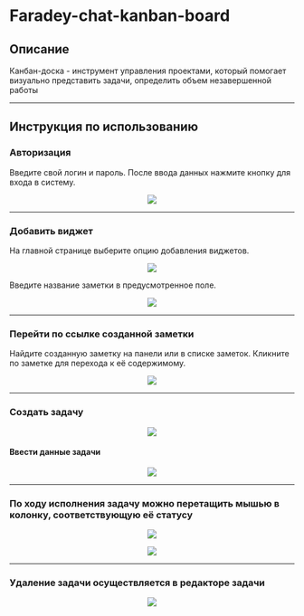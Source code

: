 # Faradey-chat-kanban-board




## Описание

Канбан-доска - инструмент управления проектами, который помогает визуально представить задачи, определить объем незавершенной работы

---

## Инструкция по использованию
### Авторизация
Введите свой логин и пароль. После ввода данных нажмите кнопку для входа в систему.
<p align="center">
  <img src="https://github.com/FaradeyApp/.github/blob/main/images/kanban-board/1.1.1.PNG">
</p>

---

### Добавить виджет
На главной странице выберите опцию добавления виджетов.

<p align="center">
  <img src="https://github.com/FaradeyApp/.github/blob/main/images/kanban-board/1.2.jpg">
</p>

Введите название заметки в предусмотренное поле.
<p align="center">
  <img src="https://github.com/FaradeyApp/.github/blob/main/images/kanban-board/2.PNG">
</p>

---

### Перейти по ссылке созданной заметки
Найдите созданную заметку на панели или в списке заметок. Кликните по заметке для перехода к её содержимому.
<p align="center">
  <img src="https://github.com/FaradeyApp/.github/blob/main/images/kanban-board/3.PNG">
</p> 

---

### Создать задачу
<p align="center">
  <img src="https://github.com/FaradeyApp/.github/blob/main/images/kanban-board/4.PNG">
</p>

#### Ввести данные задачи
<p align="center">
  <img src="https://github.com/FaradeyApp/.github/blob/main/images/kanban-board/5.PNG">
</p>

---

### По ходу исполнения задачу можно перетащить мышью в колонку, соответствующую её статусу
<p align="center">
  <img src="https://github.com/FaradeyApp/.github/blob/main/images/kanban-board/6.PNG">
</p>
<p align="center">
  <img src="https://github.com/FaradeyApp/.github/blob/main/images/kanban-board/7.PNG">
</p>

---

### Удаление задачи осуществляется в редакторе задачи
<p align="center">
  <img src="https://github.com/FaradeyApp/.github/blob/main/images/kanban-board/8.PNG">
</p>
